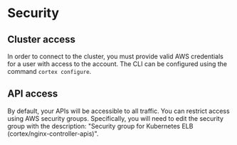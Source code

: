 # Security

## Cluster access

In order to connect to the cluster, you must provide valid AWS credentials for a user with access to the account. The CLI can be configured using the command `cortex configure`.

## API access

By default, your APIs will be accessible to all traffic. You can restrict access using AWS security groups. Specifically, you will need to edit the security group with the description: "Security group for Kubernetes ELB <ELB name> (cortex/nginx-controller-apis)".
